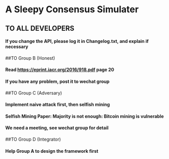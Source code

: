 # A Sleepy Consensus Simulater

## TO ALL DEVELOPERS
#### If you change the API, please log it in Changelog.txt, and explain if necessary

##TO Group B (Honest)
#### Read https://eprint.iacr.org/2016/918.pdf page 20
#### If you have any problem, post it to wechat group

##TO Group C (Adversary)
#### Implement naive attack first, then selfish mining
#### Selfish Mining Paper: Majority is not enough: Bitcoin mining is vulnerable
#### We need a meeting, see wechat group for detail

##TO Group D (Integrator)
#### Help Group A to design the framework first
